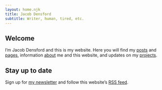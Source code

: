 ```yaml
---
layout: home.njk
title: Jacob Densford
subtitle: Writer, human, tired, etc.
---
```


## Welcome

I’m <span class="h-card" class="p-name">Jacob Densford</span> and this is my website. Here you will find my [posts](/posts/) and [pages](/pages/), information [about](/about/) me and this website, and updates on my [projects](/projects/).

## Stay up to date

Sign up for [my newsletter](https://buttondown.email/jacobdensford) and follow this website’s [RSS feed](/feed.xml).

<div class="h-card">
  <a class="u-url" href="https://jacobdensford.com/" rel="me"/>
  <a class="u-email" href="mailto:contact@jacobdensford.com" rel="me"/>
  <a rel="me" href="https://post.lurk.org/@jacobdensford"/>
  <a href="https://github.com/jacobdensford" rel="me"/>
  <a class="u-logo" href="/images/favicon.png" rel="me"/>
</div>
